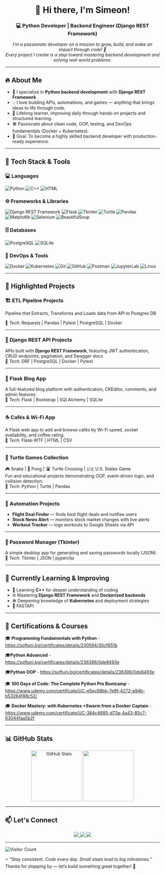 <h1 align="center">👋 Hi there, I'm Simeon!</h1>
<h3 align="center">💻 Python Developer | Backend Engineer (Django REST Framework)</h3>

<p align="center">
  <em>I'm a passionate developer on a mission to grow, build, and make an impact through code! 🚀</em><br>
  <em>Every project I create is a step toward mastering backend development and solving real-world problems.</em>
</p>

---

## 🔥 About Me

- 🐍 I specialize in **Python backend development** with **Django REST Framework** .
- 💡 I love building APIs, automations, and games — anything that brings ideas to life through code.
- 🧠 Lifelong learner, improving daily through hands-on projects and structured learning.
- 🛠️ Passionate about clean code, OOP, testing, and DevOps fundamentals (Docker + Kubernetes).
- 🎯 Goal: To become a highly skilled backend developer with production-ready experience.

---

## 🧰 Tech Stack & Tools

### 💻 Languages

![Python](https://img.shields.io/badge/Python-3776AB?style=for-the-badge&logo=python&logoColor=white)
![C++](https://img.shields.io/badge/C++-00599C?style=for-the-badge&logo=cplusplus&logoColor=white)
![HTML](https://img.shields.io/badge/HTML5-E34F26?style=for-the-badge&logo=html5&logoColor=white)
### ⚙️ Frameworks & Libraries

![Django REST Framework](https://img.shields.io/badge/Django_REST-092E20?style=for-the-badge&logo=django&logoColor=white)
![Flask](https://img.shields.io/badge/Flask-000000?style=for-the-badge&logo=flask&logoColor=white)
![Tkinter](https://img.shields.io/badge/Tkinter-FFD43B?style=for-the-badge)
![Turtle](https://img.shields.io/badge/Turtle-0A66C2?style=for-the-badge)
![Pandas](https://img.shields.io/badge/Pandas-150458?style=for-the-badge&logo=pandas&logoColor=white)
![Matplotlib](https://img.shields.io/badge/Matplotlib-11557C?style=for-the-badge)
![Selenium](https://img.shields.io/badge/Selenium-43B02A?style=for-the-badge&logo=selenium&logoColor=white)
![BeautifulSoup](https://img.shields.io/badge/BeautifulSoup-4B8BBE?style=for-the-badge)

### 🗄️ Databases

![PostgreSQL](https://img.shields.io/badge/PostgreSQL-336791?style=for-the-badge&logo=postgresql&logoColor=white)
![SQLite](https://img.shields.io/badge/SQLite-07405E?style=for-the-badge&logo=sqlite&logoColor=white)

### 🐳 DevOps & Tools

![Docker](https://img.shields.io/badge/Docker-2496ED?style=for-the-badge&logo=docker&logoColor=white)
![Kubernetes](https://img.shields.io/badge/Kubernetes-326CE5?style=for-the-badge&logo=kubernetes&logoColor=white)
![Git](https://img.shields.io/badge/Git-F05033?style=for-the-badge&logo=git&logoColor=white)
![GitHub](https://img.shields.io/badge/GitHub-181717?style=for-the-badge&logo=github&logoColor=white)
![Postman](https://img.shields.io/badge/Postman-FF6C37?style=for-the-badge&logo=postman&logoColor=white)
![JupyterLab](https://img.shields.io/badge/JupyterLab-F37626?style=for-the-badge&logo=jupyter&logoColor=white)
![Linux](https://img.shields.io/badge/Linux-FCC624?style=for-the-badge&logo=linux&logoColor=black)

---

## 🚀 Highlighted Projects

### 🏗️ ETL Pipeline Projects

Pipeline that Extracts, Transforms and Loads data from API to Postgres DB

🧰 _Tech:_ Requests | Pandas | Pytest | PostgreSQL | Docker

---

### 🧱 Django REST API Projects

APIs built with **Django REST Framework**, featuring JWT authentication, CRUD endpoints, pagination, and Swagger docs.  
🧰 _Tech:_ DRF | PostgreSQL | Docker | Pytest

---

### 📝 Flask Blog App

A full-featured blog platform with authentication, CKEditor, comments, and admin features.  
🧰 _Tech:_ Flask | Bootstrap | SQLAlchemy | SQLite

---

### ☕ Cafés & Wi-Fi App

A Flask web app to add and browse cafés by Wi-Fi speed, socket availability, and coffee rating.  
🧰 _Tech:_ Flask-WTF | HTML | CSV

---

### 🐍 Turtle Games Collection

🎮 Snake | 🏓 Pong | 🛣️ Turtle Crossing | 🇺🇸 U.S. States Game  
Fun and educational projects demonstrating OOP, event-driven logic, and collision detection.  
🧰 _Tech:_ Python | Turtle | Pandas

---

### 🤖 Automation Projects

- **Flight Deal Finder** — finds best flight deals and notifies users
- **Stock News Alert** — monitors stock market changes with live alerts
- **Workout Tracker** — logs workouts to Google Sheets via API

---

### 🔐 Password Manager (Tkinter)

A simple desktop app for generating and saving passwords locally (JSON).  
🧰 _Tech:_ Tkinter | JSON | pyperclip

---

## 🌱 Currently Learning & Improving

- 🔁 Learning **C++** for deeper understanding of coding
- 🌐 Mastering **Django REST Framework** and **Dockerized backends**
- ☸️ Deepening knowledge of **Kubernetes** and deployment strategies
- 🚀 FASTAPI 

---

## 🧠 Certifications & Courses

🎓 **Programming Fundamentals with Python** - https://softuni.bg/certificates/details/230594/30cf651b
 
🎓**Python Advanced** - https://softuni.bg/certificates/details/236396/0de8493e

🎓**Python OOP** - https://softuni.bg/certificates/details/236396/0de8493e

🎓 **100 Days of Code: The Complete Python Pro Bootcamp** - https://www.udemy.com/certificate/UC-e5ec68bb-7e8f-4272-a94b-b53264f88c52/

🎓 **Docker Mastery: with Kubernetes +Swarm from a Docker Captain** - https://www.udemy.com/certificate/UC-384c4685-d73a-4a43-85c7-63044faa5b2f



---

## 📊 GitHub Stats

<p align="center">
  <img src="https://github-readme-stats.vercel.app/api?username=snushev&show_icons=true&theme=tokyonight" alt="GitHub Stats" height="165">
  <img src="https://github-readme-stats.vercel.app/api/top-langs/?username=snushev&layout=compact&theme=tokyonight" height="165">
</p>

---

## 📫 Let's Connect

<p align="center">
  <a href="https://www.linkedin.com/in/simeon-nushev-82b56597/" target="_blank">
    <img src="https://img.shields.io/badge/LinkedIn-0077B5?style=for-the-badge&logo=linkedin&logoColor=white" />
  </a>
  <a href="mailto:s.nushev@gmail.com">
    <img src="https://img.shields.io/badge/Email-D14836?style=for-the-badge&logo=gmail&logoColor=white" />
  </a>
  <a href="https://discordapp.com/users/sedimalko">
    <img src="https://img.shields.io/badge/Discord-5865F2?style=for-the-badge&logo=discord&logoColor=white" />
  </a>
</p>

---

![Visitor Count](https://komarev.com/ghpvc/?username=snushev&color=brightgreen)

⭐ _“Stay consistent. Code every day. Small steps lead to big milestones.”_  
Thanks for stopping by — let’s build something great together! 🚀
